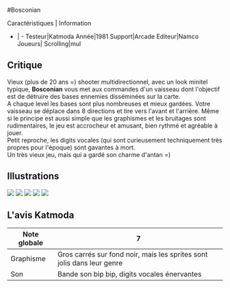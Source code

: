 #Bosconian

Caractéristiques | Information
- | -
Testeur|Katmoda
Année|1981
Support|Arcade
Editeur|Namco
Joueurs|
Scrolling|mul

## Critique
Vieux (plus de 20 ans =) shooter multidirectionnel, avec un look minitel typique, <b>Bosconian</b> vous met aux commandes d'un vaisseau dont l'objectif est de détruire des bases ennemies disséminées sur la carte.<br/>A chaque level les bases sont plus nombreuses et mieux gardées. Votre vaisseau se déplace dans 8 directions et tire vers l'avant et l'arrière. Même si le principe est aussi simple que les graphismes et les bruitages sont rudimentaires, le jeu est accrocheur et amusant, bien rythmé et agréable à jouer.<br/>Petit reproche, les digits vocales (qui sont curieusement techniquement très propres pour l'époque) sont gavantes à mort.<br/>Un très vieux jeu, mais qui a gardé son charme d'antan =)

## Illustrations
![](http://www.shmup.com/images/thumbs/bosco.gif)
![](http://www.shmup.com/images/thumbs/bosco-2.gif)
![](http://www.shmup.com/images/thumbs/)
![](http://www.shmup.com/images/thumbs/)
![](http://www.shmup.com/images/thumbs/)

## L'avis Katmoda
Note globale|7
-|-
Graphisme|Gros carrés sur fond noir, mais les sprites sont jolis dans leur genre
Son|Bande son bip bip, digits vocales énervantes
